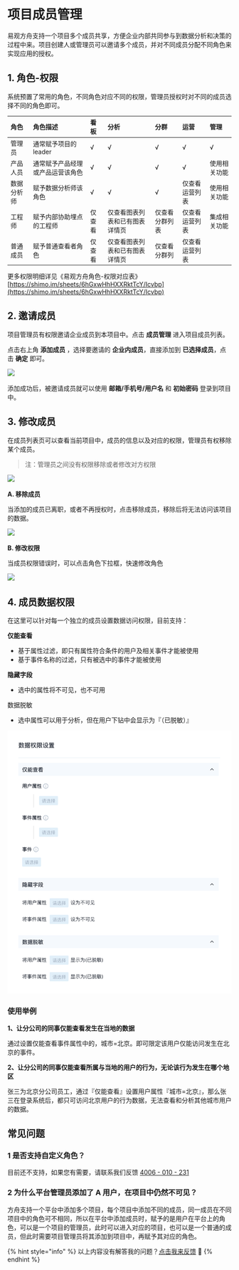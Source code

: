 # 项目成员管理

易观方舟支持一个项目多个成员共享，方便企业内部共同参与到数据分析和决策的过程中来。项目创建人或管理员可以邀请多个成员，并对不同成员分配不同角色来实现应用的授权。

## 1. 角色-权限

系统预置了常用的角色，不同角色对应不同的权限，管理员授权时对不同的成员选择不同的角色即可。

| 角色 | 角色描述 | 看板 | 分析 | 分群 | 运营 | 管理 |
| :--- | :--- | :--- | :--- | :--- | :--- | :--- |
| 管理员 | 通常赋予项目的leader | √ | √ | √ | √ | √ |
| 产品人员 | 通常赋予产品经理或产品运营该角色 | √ | √ | √ | √ | 使用相关功能 |
| 数据分析师 | 赋予数据分析师该角色 | √ | √ | √ | 仅查看运营列表 | 使用相关功能 |
| 工程师 | 赋予内部协助埋点的工程师 | 仅查看 | 仅查看图表列表和已有图表详情页 | 仅查看分群列表 | 仅查看运营列表 | 集成相关功能 |
| 普通成员 | 赋予普通查看者角色 | 仅查看 | 仅查看图表列表和已有图表详情页 | 仅查看分群列 | 仅查看运营列表 |  |

更多权限明细详见《易观方舟角色-权限对应表》 [https://shimo.im/sheets/6hGxwHhHXXRktTcY/Icvbp](https://shimo.im/sheets/6hGxwHhHXXRktTcY/Icvbp)

## 2. 邀请成员

项目管理员有权限邀请企业成员到本项目中。点击 **成员管理** 进入项目成员列表。

点击右上角 **添加成员** ，选择要邀请的 **企业内成员**，直接添加到 **已选择成员**，点击 **确定** 即可。

![ ](https://imguserradar.analysys.cn/fangzhou/img/2018/12/201812191130157614.gif)

添加成功后，被邀请成员就可以使用 **邮箱/手机号/用户名** 和 **初始密码** 登录到项目中。

## 3. 修改成员

在成员列表页可以查看当前项目中，成员的信息以及对应的权限，管理员有权移除某个成员。

> 注：管理员之间没有权限移除或者修改对方权限

![ ](https://imguserradar.analysys.cn/fangzhou/img/2018/12/201812191136255193.png)

**A. 移除成员**

当添加的成员已离职，或者不再授权时，点击移除成员，移除后将无法访问该项目的数据。

![ ](https://imguserradar.analysys.cn/fangzhou/img/2018/12/201812191140131115.png)

**B. 修改权限**

当成员权限错误时，可以点击角色下拉框，快速修改角色

![ ](https://imguserradar.analysys.cn/fangzhou/img/2018/12/201812191141170214.png)

## 4. 成员数据权限

在这里可以针对每一个独立的成员设置数据访问权限，目前支持：

**仅能查看**

* 基于属性过滤，即只有属性符合条件的用户及相关事件才能被使用
* 基于事件名称的过滤，只有被选中的事件才能被使用

**隐藏字段**

* 选中的属性将不可见，也不可用

数据脱敏

* 选中属性可以用于分析，但在用户下钻中会显示为『（已脱敏）』

![](../../.gitbook/assets/jie-ping-20200306-xia-wu-6.02.13.png)

### 使用举例

**1、让分公司的同事仅能查看发生在当地的数据**

通过设置仅能查看事件属性中的，城市=北京。即可限定该用户仅能访问发生在北京的事件。

**2、让分公司的同事仅能查看所属与当地的用户的行为，无论该行为发生在哪个地区**

张三为北京分公司员工，通过『仅能查看』设置用户属性『城市=北京』，那么张三在登录系统后，都只可访问北京用户的行为数据，无法查看和分析其他城市用户的数据。

## 常见问题

### 1 是否支持自定义角色？

目前还不支持，如果您有需要，请联系我们反馈  [4006 - 010 - 231](tel:4006-010-231) 

### 2 为什么平台管理员添加了 A 用户，在项目中仍然不可见？

方舟支持一个平台中添加多个项目，每个项目中添加不同的成员，同一成员在不同项目中的角色可不相同，所以在平台中添加成员时，赋予的是用户在平台上的角色，可以是一个项目的管理员，此时可以进入对应的项目，也可以是一个普通的成员，但此时需要项目管理员将其添加到项目中，再赋予其对应的角色。



{% hint style="info" %}
以上内容没有解答我的问题？[点击我来反馈](https://support.qq.com/products/118522/) 🚀
{% endhint %}

